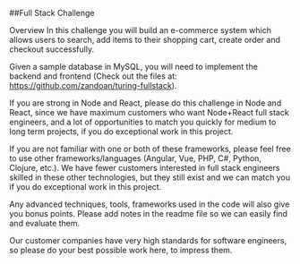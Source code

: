 ##Full Stack Challenge

Overview
In this challenge you will build an e-commerce system which allows users to search, add items to their shopping cart, create order and checkout successfully.

Given a sample database in MySQL, you will need to implement the backend and frontend (Check out the files at: https://github.com/zandoan/turing-fullstack).

If you are strong in Node and React, please do this challenge in Node and React, since we have maximum customers who want Node+React full stack engineers, and a lot of opportunities to match you quickly for medium to long term projects, if you do exceptional work in this project.

If you are not familiar with one or both of these frameworks, please feel free to use other frameworks/languages (Angular, Vue, PHP, C#, Python, Clojure, etc.). We have fewer customers interested in full stack engineers skilled in these other technologies, but they still exist and we can match you if you do exceptional work in this project.

Any advanced techniques, tools, frameworks used in the code will also give you bonus points. Please add notes in the readme file so we can easily find and evaluate them.

Our customer companies have very high standards for software engineers, so please do your best possible work here, to impress them.